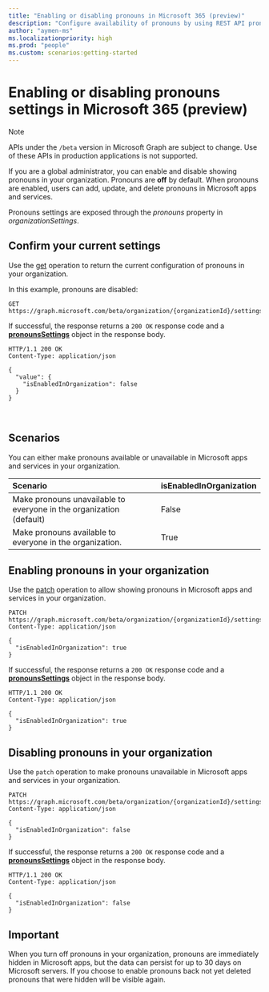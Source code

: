 ```yaml
---
title: "Enabling or disabling pronouns in Microsoft 365 (preview)"
description: "Configure availability of pronouns by using REST API pronounsSettings resource."
author: "aymen-ms"
ms.localizationpriority: high
ms.prod: "people"
ms.custom: scenarios:getting-started
---
```


# Enabling or disabling pronouns settings in Microsoft 365 (preview)

> [!NOTE]
> APIs under the `/beta` version in Microsoft Graph are subject to change. Use of these APIs in production applications is not supported.

If you are a global administrator, you can enable and disable showing pronouns in your organization. Pronouns are **off** by default. When pronouns are enabled, users can add, update, and delete pronouns in Microsoft apps and services.

Pronouns settings are exposed through the *pronouns* property in *organizationSettings*.

## Confirm your current settings

Use the [get](/graph/api/pronounssettings-get?view=graph-rest-beta&preserve-view=true) operation to return the current configuration of pronouns in your organization.

In this example, pronouns are disabled: 

``` http
GET https://graph.microsoft.com/beta/organization/{organizationId}/settings/pronouns
```

If successful, the response returns a `200 OK` response code and a [**pronounsSettings**](/graph/resources/pronounssettings?view=graph-rest-beta&preserve-view=true) object in the response body.

``` http
HTTP/1.1 200 OK
Content-Type: application/json

{
  "value": {
    "isEnabledInOrganization": false
  }
}
```
 
## Scenarios

You can either make pronouns available or unavailable in Microsoft apps and services in your organization.

|Scenario | isEnabledInOrganization|
|:---|:---|
|Make pronouns unavailable to everyone in the organization (default) | False|
|Make pronouns available to everyone in the organization. | True|


## Enabling pronouns in your organization

Use the [patch](/graph/api/pronounssettings-update?view=graph-rest-beta&preserve-view=true) operation to allow showing pronouns in Microsoft apps and services in your organization.

``` http
PATCH https://graph.microsoft.com/beta/organization/{organizationId}/settings/pronouns
Content-Type: application/json

{
  "isEnabledInOrganization": true
}
```
If successful, the response returns a `200 OK` response code and a [**pronounsSettings**](/graph/resources/pronounssettings?view=graph-rest-beta&preserve-view=true) object in the response body.

``` http
HTTP/1.1 200 OK
Content-Type: application/json

{
  "isEnabledInOrganization": true
}
```

## Disabling pronouns in your organization

Use the `patch` operation to make pronouns unavailable in Microsoft apps and services in your organization.

``` http
PATCH https://graph.microsoft.com/beta/organization/{organizationId}/settings/pronouns
Content-Type: application/json

{
  "isEnabledInOrganization": false
}
```

If successful, the response returns a `200 OK` response code and a [**pronounsSettings**](/graph/resources/pronounssettings?view=graph-rest-beta&preserve-view=true) object in the response body.

``` http
HTTP/1.1 200 OK
Content-Type: application/json

{
  "isEnabledInOrganization": false
}
```

## Important

When you turn off pronouns in your organization, pronouns are immediately hidden in Microsoft apps, but the data can persist for up to 30 days on Microsoft servers. If you choose to enable pronouns back not yet deleted pronouns that were hidden will be visible again. 
